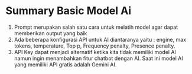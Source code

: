 # Summary Basic Model Ai

1. Prompt merupakan salah satu cara untuk melatih model agar dapat memberikan output yang baik 
2. Ada beberapa konfigurasi API untuk AI diantaranya yaitu : engine, max tokens, temperature, Top p, Frequency penalty, Presence penalty.
3. API Key dapat menjadi alternatif ketika kita tidak memiliki model AI namun ingin menambahkan fitur chatbot dengan AI. Saat ini model AI yang memiliki API gratis adalah Gemini AI.